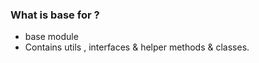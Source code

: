 ### What is base for ? ### 

* base module
* Contains utils , interfaces & helper methods & classes.



